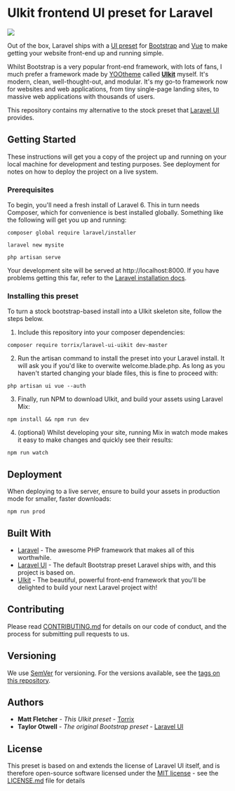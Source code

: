 # UIkit frontend UI preset for Laravel

![](https://torrix.uk/laravel-ui-uikit.jpg)

Out of the box, Laravel ships with a [UI preset](https://github.com/laravel/ui) for [Bootstrap](https://getbootstrap.com/) and [Vue](https://vuejs.org/) to make getting your website front-end up and running simple.

Whilst Bootstrap is a very popular front-end framework, with lots of fans, I much prefer a framework made by [YOOtheme](https://yootheme.com/) called **[UIkit](https://getuikit.com/)** myself. It's modern, clean, well-thought-out, and modular. It's my go-to framework now for websites and web applications, from tiny single-page landing sites, to massive web applications with thousands of users.

This repository contains my alternative to the stock preset that [Laravel UI](https://github.com/laravel/ui) provides.

## Getting Started

These instructions will get you a copy of the project up and running on your local machine for development and testing purposes. See deployment for notes on how to deploy the project on a live system.

### Prerequisites

To begin, you'll need a fresh install of Laravel 6. This in turn needs Composer, which for convenience is best installed globally. Something like the following will get you up and running:

```
composer global require laravel/installer

laravel new mysite

php artisan serve
```

Your development site will be served at http://localhost:8000. If you have problems getting this far, refer to the [Laravel installation docs](https://laravel.com/docs/6.x/installation).

### Installing this preset

To turn a stock bootstrap-based install into a UIkit skeleton site, follow the steps below.

1. Include this repository into your composer dependencies:

```
composer require torrix/laravel-ui-uikit dev-master
```

2. Run the artisan command to install the preset into your Laravel install. It will ask you if you'd like to overwite welcome.blade.php. As long as you haven't started changing your blade files, this is fine to proceed with:

```
php artisan ui vue --auth
```

3. Finally, run NPM to download UIkit, and build your assets using Laravel Mix:

```
npm install && npm run dev
```

4. (optional) Whilst developing your site, running Mix in watch mode makes it easy to make changes and quickly see their results:

```
npm run watch
```

## Deployment

When deploying to a live server, ensure to build your assets in production mode for smaller, faster downloads:
```
npm run prod
```

## Built With

* [Laravel](https://laravel.com/) - The awesome PHP framework that makes all of this worthwhile.
* [Laravel UI](https://github.com/laravel/ui) - The default Bootstrap preset Laravel ships with, and this project is based on.
* [UIkit](https://getuikit.com/) - The beautiful, powerful front-end framework that you'll be delighted to build your next Laravel project with!

## Contributing

Please read [CONTRIBUTING.md](CONTRIBUTING.md) for details on our code of conduct, and the process for submitting pull requests to us.

## Versioning

We use [SemVer](http://semver.org/) for versioning. For the versions available, see the [tags on this repository](https://github.com/Torrix/laravel-ui-uikit/tags). 

## Authors

* **Matt Fletcher** - *This UIkit preset* - [Torrix](https://torrix.uk)
* **Taylor Otwell** - *The original Bootstrap preset* - [Laravel UI](https://github.com/laravel/ui)

## License

This preset is based on and extends the license of Laravel UI itself, and is therefore open-source software licensed under the [MIT license](https://opensource.org/licenses/MIT) - see the [LICENSE.md](LICENSE.md) file for details
